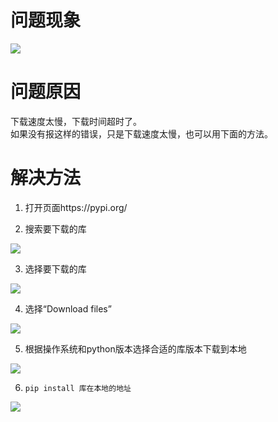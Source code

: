 # 问题现象

![](/images/2020/25.png)

# 问题原因

下载速度太慢，下载时间超时了。  
如果没有报这样的错误，只是下载速度太慢，也可以用下面的方法。  

# 解决方法

1. 打开页面https://pypi.org/

2. 搜索要下载的库  

![](/images/2020/26.png)  

3. 选择要下载的库  

![](/images/2020/27.png)  

4. 选择“Download files”

![](/images/2020/28.png)  

5. 根据操作系统和python版本选择合适的库版本下载到本地

![](/images/2020/29.png)  

6. `pip install 库在本地的地址`  

![](/images/2020/30.png)  

<!-- more -->